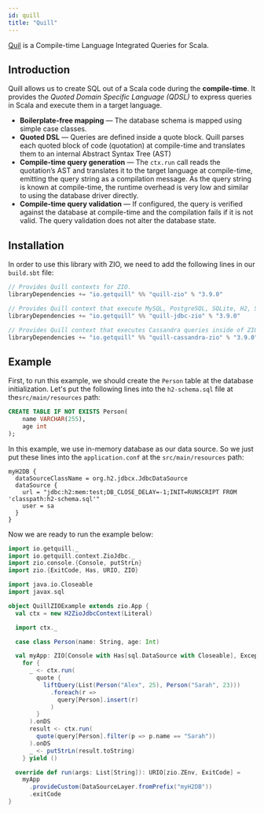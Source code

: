 ```yaml
---
id: quill
title: "Quill"
---
```


[Quil](https://github.com/getquill/quill) is a Compile-time Language Integrated Queries for Scala.

## Introduction

Quill allows us to create SQL out of a Scala code during the **compile-time**. It provides the _Quoted Domain Specific Language (QDSL)_ to express queries in Scala and execute them in a target language.

- **Boilerplate-free mapping** — The database schema is mapped using simple case classes.
- **Quoted DSL** — Queries are defined inside a quote block. Quill parses each quoted block of code (quotation) at compile-time and translates them to an internal Abstract Syntax Tree (AST)
- **Compile-time query generation** — The `ctx.run` call reads the quotation’s AST and translates it to the target language at compile-time, emitting the query string as a compilation message. As the query string is known at compile-time, the runtime overhead is very low and similar to using the database driver directly.
- **Compile-time query validation** — If configured, the query is verified against the database at compile-time and the compilation fails if it is not valid. The query validation does not alter the database state.

## Installation

In order to use this library with ZIO, we need to add the following lines in our `build.sbt` file:

```scala
// Provides Quill contexts for ZIO.
libraryDependencies += "io.getquill" %% "quill-zio" % "3.9.0"

// Provides Quill context that execute MySQL, PostgreSQL, SQLite, H2, SQL Server and Oracle queries inside of ZIO.
libraryDependencies += "io.getquill" %% "quill-jdbc-zio" % "3.9.0" 

// Provides Quill context that executes Cassandra queries inside of ZIO.
libraryDependencies += "io.getquill" %% "quill-cassandra-zio" % "3.9.0"
```

## Example

First, to run this example, we should create the `Person` table at the database initialization. Let's put the following lines into the `h2-schema.sql` file at the`src/main/resources` path:

```sql
CREATE TABLE IF NOT EXISTS Person(
    name VARCHAR(255),
    age int
);
```

In this example, we use in-memory database as our data source. So we just put these lines into the `application.conf` at the `src/main/resources` path:

```hocon
myH2DB {
  dataSourceClassName = org.h2.jdbcx.JdbcDataSource
  dataSource {
    url = "jdbc:h2:mem:test;DB_CLOSE_DELAY=-1;INIT=RUNSCRIPT FROM 'classpath:h2-schema.sql'"
    user = sa
  }
}
```

Now we are ready to run the example below:

```scala
import io.getquill._
import io.getquill.context.ZioJdbc._
import zio.console.{Console, putStrLn}
import zio.{ExitCode, Has, URIO, ZIO}

import java.io.Closeable
import javax.sql

object QuillZIOExample extends zio.App {
  val ctx = new H2ZioJdbcContext(Literal)

  import ctx._

  case class Person(name: String, age: Int)

  val myApp: ZIO[Console with Has[sql.DataSource with Closeable], Exception, Unit] =
    for {
      _ <- ctx.run(
        quote {
          liftQuery(List(Person("Alex", 25), Person("Sarah", 23)))
            .foreach(r =>
              query[Person].insert(r)
            )
        }
      ).onDS
      result <- ctx.run(
        quote(query[Person].filter(p => p.name == "Sarah"))
      ).onDS
      _ <- putStrLn(result.toString)
    } yield ()

  override def run(args: List[String]): URIO[zio.ZEnv, ExitCode] =
    myApp
      .provideCustom(DataSourceLayer.fromPrefix("myH2DB"))
      .exitCode
}
